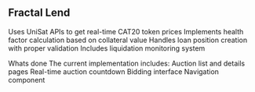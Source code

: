 ## Fractal Lend

Uses UniSat APIs to get real-time CAT20 token prices
Implements health factor calculation based on collateral value
Handles loan position creation with proper validation
Includes liquidation monitoring system

Whats done
The current implementation includes:
Auction list and details pages
Real-time auction countdown
Bidding interface
Navigation component